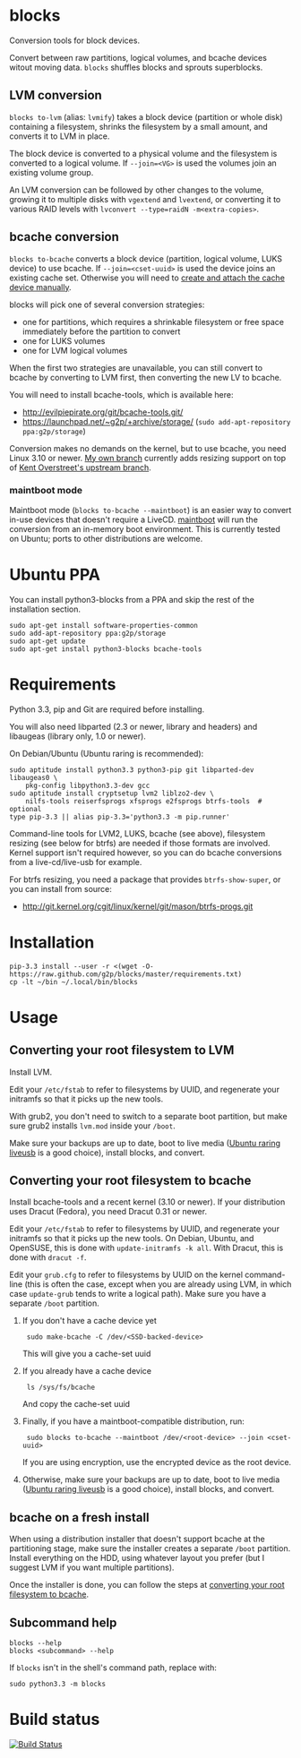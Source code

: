 # blocks

Conversion tools for block devices.

Convert between raw partitions, logical volumes, and bcache devices
witout moving data.  `blocks` shuffles blocks and sprouts superblocks.

## LVM conversion

`blocks to-lvm` (alias: `lvmify`) takes a block device (partition or
whole disk) containing a filesystem, shrinks the filesystem by a small
amount, and converts it to LVM in place.

The block device is converted to a physical volume and the filesystem is
converted to a logical volume.  If `--join=<VG>` is used the volumes
join an existing volume group.

An LVM conversion can be followed by other changes to the volume,
growing it to multiple disks with `vgextend` and `lvextend`, or
converting it to various RAID levels with `lvconvert --type=raidN
-m<extra-copies>`.

## bcache conversion

`blocks to-bcache` converts a block device (partition, logical volume,
LUKS device) to use bcache.  If `--join=<cset-uuid>` is used the device
joins an existing cache set.  Otherwise you will need to [create
and attach the cache device
manually](http://evilpiepirate.org/git/linux-bcache.git/tree/Documentation/bcache.txt?h=bcache-dev#n80).

blocks will pick one of several conversion strategies:

* one for partitions, which requires a shrinkable filesystem or free space
immediately before the partition to convert
* one for LUKS volumes
* one for LVM logical volumes

When the first two strategies are unavailable, you can still convert
to bcache by converting to LVM first, then converting the new LV to
bcache.

You will need to install bcache-tools, which is available here:

* <http://evilpiepirate.org/git/bcache-tools.git/>
* <https://launchpad.net/~g2p/+archive/storage/> (`sudo add-apt-repository ppa:g2p/storage`)

Conversion makes no demands on the kernel, but to use bcache, you need
Linux 3.10 or newer.  [My own branch](https://github.com/g2p/linux/commits/for-3.11/bcache) currently adds
resizing support on top of [Kent Overstreet's upstream branch](http://evilpiepirate.org/git/linux-bcache.git/).

### maintboot mode

Maintboot mode (`blocks to-bcache --maintboot`) is an easier way
to convert in-use devices that doesn't require a LiveCD.
[maintboot](https://github.com/g2p/maintboot) will run
the conversion from an in-memory boot environment.
This is currently tested on Ubuntu; ports to other
distributions are welcome.

# Ubuntu PPA

You can install python3-blocks from a PPA and skip the rest
of the installation section.

    sudo apt-get install software-properties-common
    sudo add-apt-repository ppa:g2p/storage
    sudo apt-get update
    sudo apt-get install python3-blocks bcache-tools

# Requirements

Python 3.3, pip and Git are required before installing.

You will also need libparted (2.3 or newer, library and headers) and
libaugeas (library only, 1.0 or newer).

On Debian/Ubuntu (Ubuntu raring is recommended):

    sudo aptitude install python3.3 python3-pip git libparted-dev libaugeas0 \
        pkg-config libpython3.3-dev gcc
    sudo aptitude install cryptsetup lvm2 liblzo2-dev \
        nilfs-tools reiserfsprogs xfsprogs e2fsprogs btrfs-tools  # optional
    type pip-3.3 || alias pip-3.3='python3.3 -m pip.runner'

Command-line tools for LVM2, LUKS, bcache (see above), filesystem
resizing (see below for btrfs) are needed if those formats are involved.
Kernel support isn't required however, so you can do bcache conversions
from a live-cd/live-usb for example.

For btrfs resizing, you need a package that provides `btrfs-show-super`,
or you can install from source:

* <http://git.kernel.org/cgit/linux/kernel/git/mason/btrfs-progs.git>

# Installation

    pip-3.3 install --user -r <(wget -O- https://raw.github.com/g2p/blocks/master/requirements.txt)
    cp -lt ~/bin ~/.local/bin/blocks

# Usage

## Converting your root filesystem to LVM

Install LVM.

Edit your `/etc/fstab` to refer to filesystems by UUID, and regenerate
your initramfs so that it picks up the new tools.

With grub2, you don't need to switch to a separate boot
partition, but make sure grub2 installs `lvm.mod` inside your `/boot`.

Make sure your backups are up to date, boot to live media ([Ubuntu raring
liveusb](http://cdimage.ubuntu.com/daily-live/current/) is a good
choice), install blocks, and convert.

## Converting your root filesystem to bcache

Install bcache-tools and a recent kernel (3.10 or newer).
If your distribution uses Dracut (Fedora), you need Dracut 0.31 or newer.

Edit your `/etc/fstab` to refer to filesystems by UUID, and regenerate
your initramfs so that it picks up the new tools.
On Debian, Ubuntu, and OpenSUSE, this is done with `update-initramfs -k all`.
With Dracut, this is done with `dracut -f`.

Edit your `grub.cfg` to refer to filesystems by UUID on the kernel
command-line (this is often the case, except when you are already using
LVM, in which case `update-grub` tends to write a logical path).  Make
sure you have a separate `/boot` partition.

1. If you don't have a cache device yet

        sudo make-bcache -C /dev/<SSD-backed-device>
   This will give you a cache-set uuid

2. If you already have a cache device

        ls /sys/fs/bcache
   And copy the cache-set uuid

3. Finally, if you have a maintboot-compatible distribution, run:

        sudo blocks to-bcache --maintboot /dev/<root-device> --join <cset-uuid>
   If you are using encryption, use the encrypted device as the root device.

4. Otherwise,
make sure your backups are up to date, boot to live media ([Ubuntu raring
liveusb](http://cdimage.ubuntu.com/daily-live/current/) is a good
choice), install blocks, and convert.

## bcache on a fresh install

When using a distribution installer that doesn't support bcache
at the partitioning stage, make sure the installer creates a
separate `/boot` partition.  Install everything on the HDD,
using whatever layout you prefer (but I suggest LVM if you want
multiple partitions).

Once the installer is done, you can follow the steps at
[converting your root filesystem to bcache](#converting-your-root-filesystem-to-bcache).

## Subcommand help

    blocks --help
    blocks <subcommand> --help

If `blocks` isn't in the shell's command path, replace with:

    sudo python3.3 -m blocks

# Build status

[![Build Status](https://travis-ci.org/g2p/blocks.png)](https://travis-ci.org/g2p/blocks)

